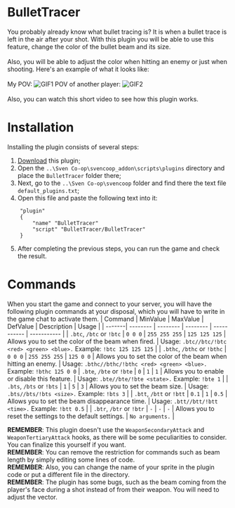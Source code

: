 # BulletTracer
You probably already know what bullet tracing is? It is when a bullet trace is left in the air after your shot. With this plugin you will be able to use this feature, change the color of the bullet beam and its size.<br><br>Also, you will be able to adjust the color when hitting an enemy or just when shooting. Here's an example of what it looks like:<br><br>
My POV: ![GIF1]()
POV of another player: ![GIF2]()<br><br>
Also, you can watch this short video to see how this plugin works.

# Installation
Installing the plugin consists of several steps:
1. [Download]() this plugin;
2. Open the `..\Sven Co-op\svencoop_addon\scripts\plugins` directory and place the `BulletTracer` folder there;
3. Next, go to the `..\Sven Co-op\svencoop` folder and find there the text file `default_plugins.txt`;
4. Open this file and paste the following text into it:
```
	"plugin"
	{
		"name" "BulletTracer"
		"script" "BulletTracer/BulletTracer"
	}
```
5. After completing the previous steps, you can run the game and check the result.

# Commands
When you start the game and connect to your server, you will have the following plugin commands at your disposal, which you will have to write in the game chat to activate them.
| Command | MinValue | MaxValue | DefValue | Description | Usage | 
| -------| -------- | -------- | -------- | ----------- | ----------- |
| `.btc`, `/btc` or `!btc` | `0 0 0` | `255 255 255` | `125 125 125` | Allows you to set the color of the beam when fired. | Usage: `.btc//btc/!btc <red> <green> <blue>.` Example: `!btc 125 125 125` |
| `.bthc`, `/bthc` or `!bthc` | `0 0 0` | `255 255 255` | `125 0 0` | Allows you to set the color of the beam when hitting an enemy. | Usage: `.bthc//bthc/!bthc <red> <green> <blue>.` Example: `!bthc 125 0 0` 
| `.bte`, `/bte` or `!bte` | `0` | `1` | `1` | Allows you to enable or disable this feature. | Usage: `.bte//bte/!bte <state>.` Example: `!bte 1` |
| `.bts`, `/bts` or `!bts` | `1` | `5` | `3` | Allows you to set the beam size. | Usage: `.bts//bts/!bts <size>.` Example: `!bts 3` |
| `.btt`, `/btt` or `!btt` | `0.1` | `1` | `0.5` | Allows you to set the beam disappearance time. | Usage: `.btt//btt/!btt <time>.` Example: `!btt 0.5` |
| `.btr`, `/btr` or `!btr` | `-` | `-` | `-` | Allows you to reset the settings to the default settings. | `No arguments.` |

**REMEMBER**: This plugin doesn't use the `WeaponSecondaryAttack` and `WeaponTertiaryAttack` hooks, as there will be some peculiarities to consider. You can finalize this yourself if you want.<br>
**REMEMBER**: You can remove the restriction for commands such as beam length by simply editing some lines of code.<br>
**REMEMBER**: Also, you can change the name of your sprite in the plugin code or put a different file in the directory.<br>
**REMEMBER**: The plugin has some bugs, such as the beam coming from the player's face during a shot instead of from their weapon. You will need to adjust the vector.